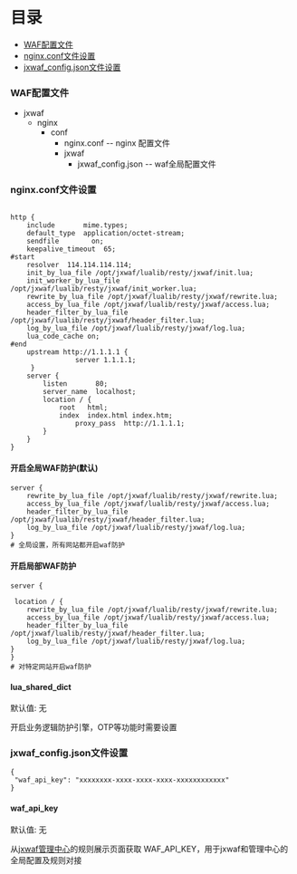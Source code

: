 # 目录

- [WAF配置文件](#waf配置文件)
- [nginx.conf文件设置](#nginxconf文件设置)
- [jxwaf_config.json文件设置](#jxwaf_configjson文件设置)

 

### WAF配置文件
- jxwaf
    - nginx
        - conf
            - nginx.conf -- nginx 配置文件
            - jxwaf
                - jxwaf_config.json  -- waf全局配置文件
                
                

### nginx.conf文件设置
```

http {
    include       mime.types;
    default_type  application/octet-stream;
    sendfile        on;
    keepalive_timeout  65;
#start
    resolver  114.114.114.114;
    init_by_lua_file /opt/jxwaf/lualib/resty/jxwaf/init.lua;
    init_worker_by_lua_file /opt/jxwaf/lualib/resty/jxwaf/init_worker.lua;
    rewrite_by_lua_file /opt/jxwaf/lualib/resty/jxwaf/rewrite.lua;
    access_by_lua_file /opt/jxwaf/lualib/resty/jxwaf/access.lua;
    header_filter_by_lua_file /opt/jxwaf/lualib/resty/jxwaf/header_filter.lua;
    log_by_lua_file /opt/jxwaf/lualib/resty/jxwaf/log.lua;
    lua_code_cache on;
#end
    upstream http://1.1.1.1 {
                server 1.1.1.1;
     }
    server {
        listen       80;
        server_name  localhost;
        location / {
            root   html;
            index  index.html index.htm;
                proxy_pass  http://1.1.1.1;
        }
    }
}

```


#### 开启全局WAF防护(默认)
```
server {
    rewrite_by_lua_file /opt/jxwaf/lualib/resty/jxwaf/rewrite.lua;
    access_by_lua_file /opt/jxwaf/lualib/resty/jxwaf/access.lua;
    header_filter_by_lua_file /opt/jxwaf/lualib/resty/jxwaf/header_filter.lua;
    log_by_lua_file /opt/jxwaf/lualib/resty/jxwaf/log.lua;
}
# 全局设置，所有网站都开启waf防护
```

#### 开启局部WAF防护

```
server {

 location / {
    rewrite_by_lua_file /opt/jxwaf/lualib/resty/jxwaf/rewrite.lua;
    access_by_lua_file /opt/jxwaf/lualib/resty/jxwaf/access.lua;
    header_filter_by_lua_file /opt/jxwaf/lualib/resty/jxwaf/header_filter.lua;
    log_by_lua_file /opt/jxwaf/lualib/resty/jxwaf/log.lua;
}
}
# 对特定网站开启waf防护
```


#### lua_shared_dict 
默认值: 无

开启业务逻辑防护引擎，OTP等功能时需要设置


### jxwaf_config.json文件设置
```
{
 "waf_api_key": "xxxxxxxx-xxxx-xxxx-xxxx-xxxxxxxxxxxx"
}
```

#### waf_api_key
默认值: 无

从[jxwaf管理中心](http://www.jxwaf.com)的规则展示页面获取 WAF_API_KEY，用于jxwaf和管理中心的全局配置及规则对接


